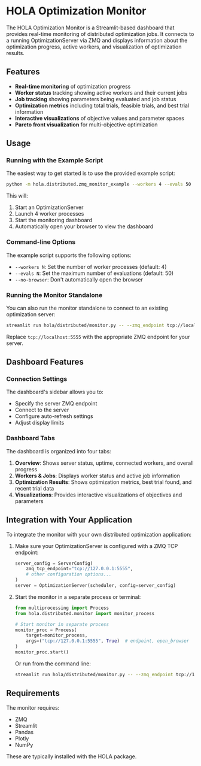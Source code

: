 # HOLA Optimization Monitor

The HOLA Optimization Monitor is a Streamlit-based dashboard that provides real-time monitoring of distributed optimization jobs. It connects to a running OptimizationServer via ZMQ and displays information about the optimization progress, active workers, and visualization of optimization results.

## Features

- **Real-time monitoring** of optimization progress
- **Worker status** tracking showing active workers and their current jobs
- **Job tracking** showing parameters being evaluated and job status
- **Optimization metrics** including total trials, feasible trials, and best trial information
- **Interactive visualizations** of objective values and parameter spaces
- **Pareto front visualization** for multi-objective optimization

## Usage

### Running with the Example Script

The easiest way to get started is to use the provided example script:

```bash
python -m hola.distributed.zmq_monitor_example --workers 4 --evals 50
```

This will:
1. Start an OptimizationServer
2. Launch 4 worker processes
3. Start the monitoring dashboard
4. Automatically open your browser to view the dashboard

### Command-line Options

The example script supports the following options:

- `--workers N`: Set the number of worker processes (default: 4)
- `--evals N`: Set the maximum number of evaluations (default: 50)
- `--no-browser`: Don't automatically open the browser

### Running the Monitor Standalone

You can also run the monitor standalone to connect to an existing optimization server:

```bash
streamlit run hola/distributed/monitor.py -- --zmq_endpoint tcp://localhost:5555
```

Replace `tcp://localhost:5555` with the appropriate ZMQ endpoint for your server.

## Dashboard Features

### Connection Settings

The dashboard's sidebar allows you to:
- Specify the server ZMQ endpoint
- Connect to the server
- Configure auto-refresh settings
- Adjust display limits

### Dashboard Tabs

The dashboard is organized into four tabs:

1. **Overview**: Shows server status, uptime, connected workers, and overall progress
2. **Workers & Jobs**: Displays worker status and active job information
3. **Optimization Results**: Shows optimization metrics, best trial found, and recent trial data
4. **Visualizations**: Provides interactive visualizations of objectives and parameters

## Integration with Your Application

To integrate the monitor with your own distributed optimization application:

1. Make sure your OptimizationServer is configured with a ZMQ TCP endpoint:
   ```python
   server_config = ServerConfig(
       zmq_tcp_endpoint="tcp://127.0.0.1:5555",
       # other configuration options...
   )
   server = OptimizationServer(scheduler, config=server_config)
   ```

2. Start the monitor in a separate process or terminal:
   ```python
   from multiprocessing import Process
   from hola.distributed.monitor import monitor_process

   # Start monitor in separate process
   monitor_proc = Process(
       target=monitor_process,
       args=("tcp://127.0.0.1:5555", True)  # endpoint, open_browser
   )
   monitor_proc.start()
   ```

   Or run from the command line:
   ```bash
   streamlit run hola/distributed/monitor.py -- --zmq_endpoint tcp://127.0.0.1:5555
   ```

## Requirements

The monitor requires:
- ZMQ
- Streamlit
- Pandas
- Plotly
- NumPy

These are typically installed with the HOLA package.